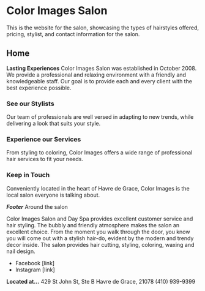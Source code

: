 # Color Images Salon
This is the website for the salon, showcasing the types of hairstyles offered, pricing, stylist, and contact information for the salon. 

## Home

**Lasting Experiences**
Color Images Salon was established in October 2008. We provide a professional and relaxing environment with a friendly and knowledgeable staff. Our goal is to provide each and every client with the best experience possible.

### See our Stylists
Our team of professionals are well versed in adapting to new trends, while delivering a look that suits your style.

### Experience our Services
From styling to coloring, Color Images offers a wide range of professional hair services to fit your needs.

### Keep in Touch
Conveniently located in the heart of Havre de Grace, Color Images is the local salon everyone is talking about.

***Footer***
Around the salon

Color Images Salon and Day Spa provides excellent customer service and hair styling. The bubbly and friendly atmosphere makes the salon an excellent choice. From the moment you walk through the door, you know you will come out with a stylish hair-do, evident by the modern and trendy decor inside. The salon provides hair cutting, styling, coloring, waxing and nail design.

- Facebook [link]
- Instagram [link]

**Located at...**
429 St John St, Ste B
Havre de Grace, 21078
(410) 939-9399
